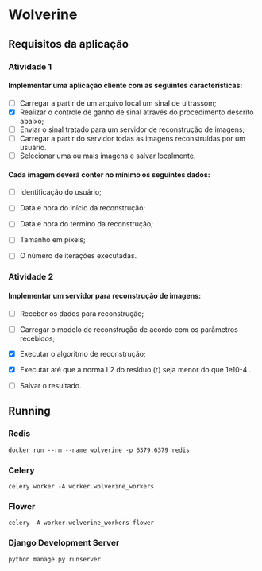 # Wolverine

## Requisitos da aplicação

### Atividade 1

#### Implementar uma aplicação cliente com as seguintes características:

- [ ] Carregar a partir de um arquivo local um sinal de ultrassom;
- [x] Realizar o controle de ganho de sinal através do procedimento descrito abaixo;
- [ ] Enviar o sinal tratado para um servidor de reconstrução de imagens;
- [ ] Carregar a partir do servidor todas as imagens reconstruídas por um usuário.
- [ ] Selecionar uma ou mais imagens e salvar localmente.

#### Cada imagem deverá conter no mínimo os seguintes dados:

- [ ] Identificação do usuário;
- [ ] Data e hora do início da reconstrução;
- [ ] Data e hora do término da reconstrução;
- [ ] Tamanho em pixels;
- [ ] O número de iterações executadas.


### Atividade 2

#### Implementar um servidor para reconstrução de imagens:

- [ ] Receber os dados para reconstrução;
- [ ] Carregar o modelo de reconstrução de acordo com os parâmetros recebidos;
- [x] Executar o algoritmo de reconstrução;
- [x] Executar até que a norma L2 do resíduo (r) seja menor do que 1e10-4 .
- [ ] Salvar o resultado.


## Running

### Redis
```
docker run --rm --name wolverine -p 6379:6379 redis
```

### Celery
```
celery worker -A worker.wolverine_workers
```

### Flower
```
celery -A worker.wolverine_workers flower
```

### Django Development Server
```
python manage.py runserver
```
